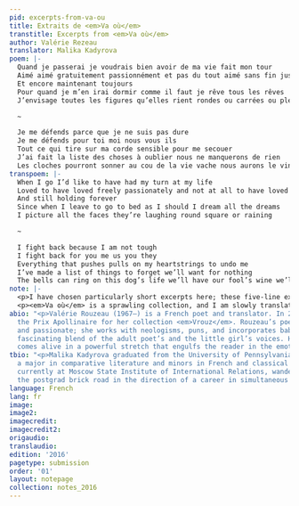 ```yaml
---
pid: excerpts-from-va-ou
title: Extraits de <em>Va où</em>
transtitle: Excerpts from <em>Va où</em>
author: Valérie Rezeau
translator: Malika Kadyrova
poem: |-
  Quand je passerai je voudrais bien avoir de ma vie fait mon tour
  Aimé aimé gratuitement passionnément et pas du tout aimé sans fin jusques au bout
  Et encore maintenant toujours
  Pour quand je m’en irai dormir comme il faut je rêve tous les rêves
  J’envisage toutes les figures qu’elles rient rondes ou carrées ou pleuvent

  ~

  Je me défends parce que je ne suis pas dure
  Je me défends pour toi moi nous vous ils
  Tout ce qui tire sur ma corde sensible pour me secouer
  J’ai fait la liste des choses à oublier nous ne manquerons de rien
  Les cloches pourront sonner au cou de la vie vache nous aurons le vin fou nous aurons le temps gai
transpoem: |-
  When I go I’d like to have had my turn at my life
  Loved to have loved freely passionately and not at all to have loved endlessly to the end
  And still holding forever
  Since when I leave to go to bed as I should I dream all the dreams
  I picture all the faces they’re laughing round square or raining

  ~

  I fight back because I am not tough
  I fight back for you me us you they
  Everything that pushes pulls on my heartstrings to undo me
  I’ve made a list of things to forget we’ll want for nothing
  The bells can ring on this dog’s life we’ll have our fool’s wine we’ll have a good time
note: |-
  <p>I have chosen particularly short excerpts here; these five-line extracts are tiny roller-coasters, especially considering Rouzeau’s tendency to forgo punctuation in order to create overlapping phrases within phrases. An interesting moment for me was in grappling with Rouzeau’s bells that could “sonner au cou de la vie vache.”  I had initially seen the bells as ringing “until the cows come home,” although that didn’t fully encompass the misery of <em>la vie vache</em>, which then became “a dog’s life.”</p>
  <p><em>Va où</em> is a sprawling collection, and I am slowly translating and retranslating my way through it. I find that the poems hit me at a different angle every time and I find myself grasping them at different ends, which accounts for my sense of the <em>maintenant</em> in “encore maintenant toujours” as being closer – for me – to “holding” than “now.”</p>
abio: "<p>Valérie Rouzeau (1967–) is a French poet and translator. In 2012 she won
  the Prix Apollinaire for her collection <em>Vrouz</em>. Rouzeau’s poetry is adventurous
  and passionate; she works with neologisms, puns, and incorporates baby-talk in a
  fascinating blend of the adult poet’s and the little girl’s voices. Her language
  comes alive in a powerful stretch that engulfs the reader in the emotion conveyed.</p>"
tbio: "<p>Malika Kadyrova graduated from the University of Pennsylvania in 2015 with
  a major in comparative literature and minors in French and classical studies. She’s
  currently at Moscow State Institute of International Relations, wandering along
  the postgrad brick road in the direction of a career in simultaneous interpretation.</p>"
language: French
lang: fr
image:
image2:
imagecredit:
imagecredit2:
origaudio:
translaudio:
edition: '2016'
pagetype: submission
order: '01'
layout: notepage
collection: notes_2016
---
```

